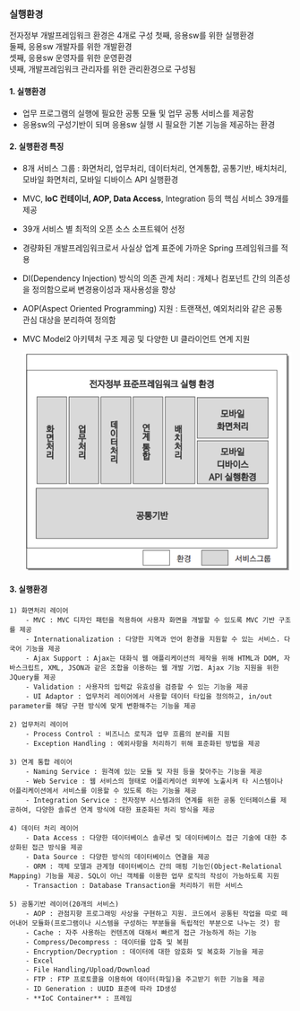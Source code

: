 ### 실행환경
전자정부 개발프레임워크 환경은 4개로 구성
첫째, 응용sw를 위한 실행환경<br>
둘째, 응용sw 개발자를 위한 개발환경<br>
셋째, 응용sw 운영자를 위한 운영환경<br>
넷째, 개발프레임워크 관리자를 위한 관리환경으로 구성됨

#### 1. 실행환경
- 업무 프로그램의 실행에 필요한 공통 모듈 및 업무 공통 서비스를 제공함
- 응용sw의 구성기반이 되며 응용sw 실행 시 필요한 기본 기능을 제공하는 환경

#### 2. 실행환경 특징
- 8개 서비스 그룹 : 화면처리, 업무처리, 데이터처리, 연계통합, 공통기반, 배치처리, 모바일 화면처리, 모바일 디바이스 API 실행환경
- MVC, **loC 컨테이너, AOP, Data Access**, Integration 등의 핵심 서비스 39개를 제공
- 39개 서비스 별 최적의 오픈 소스 소프트웨어 선정
- 경량화된 개발프레임워크로서 사실상 업계 표준에 가까운 Spring 프레임워크를 적용
- DI(Dependency Injection) 방식의 의존 관계 처리 : 개체나 컴포넌트 간의 의존성을 정의함으로써 변경용이성과 재사용성을 향상
- AOP(Aspect Oriented Programming) 지원 : 트랜잭션, 예외처리와 같은 공통 관심 대상을 분리하여 정의함
- MVC Model2 아키텍처 구조 제공 및 다양한 UI 클라이언트 연계 지원

    ![Alt text](./image/image10.png)
#### 3. 실행환경 
    1) 화면처리 레이어
        - MVC : MVC 디자인 패턴을 적용하여 사용자 화면을 개발할 수 있도록 MVC 기반 구조를 제공
        - Internationalization : 다양한 지역과 언어 환경을 지원할 수 있는 서비스. 다국어 기능을 제공
        - Ajax Support : Ajax는 대화식 웹 애플리케이션의 제작을 위해 HTML과 DOM, 자바스크립트, XML, JSON과 같은 조합을 이용하는 웹 개발 기법. Ajax 기능 지원을 위한 JQuery를 제공
        - Validation : 사용자의 입력값 유효성을 검증할 수 있는 기능을 제공
        - UI Adaptor : 업무처리 레이어에서 사용할 데이터 타입을 정의하고, in/out parameter를 해당 구현 방식에 맞게 변환해주는 기능을 제공

    2) 업무처리 레이어
        - Process Control : 비즈니스 로직과 업무 흐름의 분리를 지원
        - Exception Handling : 예외사항을 처리하기 위해 표준화된 방법을 제공
    
    3) 연계 통합 레이어
        - Naming Service : 원격에 있는 모듈 및 자원 등을 찾아주는 기능을 제공
        - Web Service : 웹 서비스의 형태로 어플리케이션 외부에 노출시켜 타 시스템이나 어플리케이션에서 서비스를 이용할 수 있도록 하는 기능을 제공
        - Integration Service : 전자정부 시스템과의 연계를 위한 공통 인터페이스를 제공하여, 다양한 솔류션 연계 방식에 대한 표준화된 처리 방식을 제공
    
    4) 데이터 처리 레이어
        - Data Access : 다양한 데이터베이스 솔루션 및 데이터베이스 접근 기술에 대한 추상화된 접근 방식을 제공
        - Data Source : 다양한 방식의 데이터베이스 연결을 제공
        - ORM : 객체 모델과 관계형 데이터베이스 간의 매핑 기능인(Object-Relational Mapping) 기능을 제공. SQL이 아닌 객체를 이용한 업무 로직의 작성이 가능하도록 지원
        - Transaction : Database Transaction을 처리하기 위한 서비스

    5) 공통기반 레이어(20개의 서비스)
        - AOP : 관점지향 프로그래밍 사상을 구현하고 지원. 코드에서 공통된 작업을 따로 떼어내어 모듈화(프로그램이나 시스템을 구성하는 부분들을 독립적인 부분으로 나누는 것) 함
        - Cache : 자주 사용하는 컨텐츠에 대해서 빠르게 접근 가능하게 하는 기능
        - Compress/Decompress : 데이터를 압축 및 복원
        - Encryption/Decryption : 데이터에 대한 암호화 및 복호화 기능을 제공
        - Excel
        - File Handling/Upload/Download
        - FTP : FTP 프로토콜을 이용하여 데이터(파일)을 주고받기 위한 기능을 제공
        - ID Generation : UUID 표준에 따라 ID생성
        - **IoC Container** : 프레임
